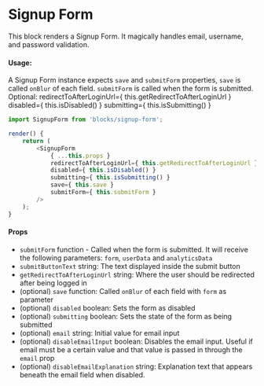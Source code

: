 Signup Form
===========

This block renders a Signup Form. It magically handles email, username, and password validation.

#### Usage:

A Signup Form instance expects `save` and `submitForm` properties, `save` is called `onBlur` of each field. `submitForm` is called when the form is submitted.
Optional:
redirectToAfterLoginUrl={ this.getRedirectToAfterLoginUrl }
disabled={ this.isDisabled() }
submitting={ this.isSubmitting() }

```js
import SignupForm from 'blocks/signup-form';

render() {
	return (
		<SignupForm
			{ ...this.props }
			redirectToAfterLoginUrl={ this.getRedirectToAfterLoginUrl }
			disabled={ this.isDisabled() }
			submitting={ this.isSubmitting() }
			save={ this.save }
			submitForm={ this.submitForm }
		/>
	);
}
```
#### Props

* `submitForm` function - Called when the form is submitted. It will receive the following parameters: `form`, `userData` and `analyticsData`
* `submitButtonText` string: The text displayed inside the submit button
* `getRedirectToAfterLoginUrl` string: Where the user should be redirected after being logged in
* (optional) `save` function: Called `onBlur` of each field with `form` as parameter
* (optional) `disabled` boolean: Sets the form as disabled
* (optional) `submitting` boolean: Sets the state of the form as being submitted
* (optional) `email` string: Initial value for email input
* (optional) `disableEmailInput` boolean: Disables the email input. Useful if email must be a certain value and that value is passed in through the `email` prop
* (optional) `disableEmailExplanation` string: Explanation text that appears beneath the email field when disabled.
